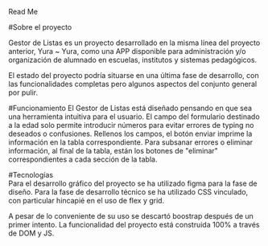 
Read Me 

#Sobre el proyecto 

Gestor de Listas es un proyecto desarrollado en la misma línea del proyecto anterior, Yura ~ Yura, como una APP disponible para administración y/o organización de alumnado en escuelas, institutos y sistemas pedagógicos. 

El estado del proyecto podría situarse en una última fase de desarrollo, con las funcionalidades completas pero algunos aspectos del conjunto general por pulir. 

#Funcionamiento 
El Gestor de Listas está diseñado pensando en que sea una herramienta intuitiva para el usuario. El campo del formulario destinado a la edad solo permite introducir números para evitar errores de typing no deseados o confusiones. Rellenos los campos, el botón enviar imprime la información en la tabla correspondiente. Para subsanar errores o eliminar información, al final de la tabla, están los botones de "eliminar" correspondientes a cada sección de la tabla. 

#Tecnologías  
Para el desarrollo gráfico del proyecto se ha utilizado figma para la fase de diseño. Para la fase de desarrollo técnico se ha utilizado CSS vinculado, con particular hincapié en el uso de flex y grid. 

A pesar de lo conveniente de su uso se descartó boostrap después de un primer intento. La funcionalidad del proyecto está construida 100% a través de DOM y JS. 

